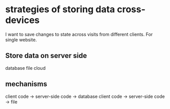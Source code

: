 # strategies of storing data cross-devices
I want to save changes to state across visits from different clients. For single website.
## Store data on server side
database
file
cloud

## mechanisms
client code -> server-side code -> database
client code -> server-side code -> file
